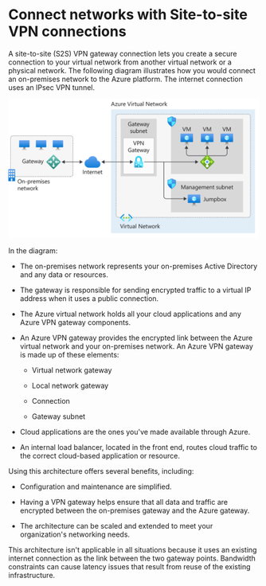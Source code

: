 # Connect networks with Site-to-site VPN connections

A site-to-site (S2S) VPN gateway connection lets you create a secure connection to your virtual network from another virtual network or a physical network. The following diagram illustrates how you would connect an on-premises network to the Azure platform. The internet connection uses an IPsec VPN tunnel.

![Site-to-site VPN Gateway architecture.](../media/site-to-site-vpn-architecture.png)

In the diagram:

- The on-premises network represents your on-premises Active Directory and any data or resources.

- The gateway is responsible for sending encrypted traffic to a virtual IP address when it uses a public connection.

- The Azure virtual network holds all your cloud applications and any Azure VPN gateway components.

- An Azure VPN gateway provides the encrypted link between the Azure virtual network and your on-premises network. An Azure VPN gateway is made up of these elements:

  - Virtual network gateway

  - Local network gateway

  - Connection

  - Gateway subnet

- Cloud applications are the ones you've made available through Azure.

- An internal load balancer, located in the front end, routes cloud traffic to the correct cloud-based application or resource.

Using this architecture offers several benefits, including:

- Configuration and maintenance are simplified.

- Having a VPN gateway helps ensure that all data and traffic are encrypted between the on-premises gateway and the Azure gateway.

- The architecture can be scaled and extended to meet your organization's networking needs.

This architecture isn't applicable in all situations because it uses an existing internet connection as the link between the two gateway points. Bandwidth constraints can cause latency issues that result from reuse of the existing infrastructure.